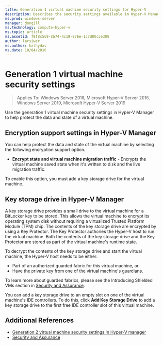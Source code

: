 ```yaml
---
title: Generation 1 virtual machine security settings for Hyper-V
description: Describes the security settings available in Hyper-V Manager for generation 1 virtual machines
ms.prod: windows-server
manager: dongill
ms.technology: compute-hyper-v
ms.topic: article
ms.assetid: f8f8c569-8b74-4c19-876e-1c7d00cce308
author: larsiwer
ms.author: kathydav
ms.date: 10/04/2016
---
```

# Generation 1 virtual machine security settings

>Applies To: Windows Server 2016, Microsoft Hyper-V Server 2016, Windows Server 2019, Microsoft Hyper-V Server 2019

Use the generation 1 virtual machine security settings in Hyper-V Manager to help protect the data and state of a virtual machine.

## Encryption support settings in Hyper-V Manager

You can help protect the data and state of the virtual machine by selecting the following encryption support option.

- **Encrypt state and virtual machine migration traffic** - Encrypts the virtual machine saved state when it's written to disk and the live migration traffic.

To enable this option, you must add a key storage drive for the virtual machine.

## Key storage drive in Hyper-V Manager

A key storage drive provides a small drive to the virtual machine for a BitLocker key to be stored. This allows the virtual machine to encrypt its operating system disk without requiring a virtualized Trusted Platform Module (TPM) chip. The contents of the key storage drive are encrypted by using a Key Protector. The Key Protector authories the Hyper-V host to run the virtual machine. Both the contents of the key storage drive and the Key Protector are stored as part of the virtual machine's runtime state.

To decrypt the contents of the key storage drive and start the virtual machine, the Hyper-V host needs to be either:

- Part of an authorized guarded fabric for this virtual machine, or
- Have the private key from one of the virtual machine's guardians.

To learn more about guarded fabrics, please see the Introducing Shielded VMs section in [Security and Assurance](../../../security/Security-and-Assurance.md).

You can add a key storage drive to an empty slot on one of the virtual machine's IDE controllers. To do this, click **Add Key Storage Drive** to add a key storage drive to the first free IDE controller slot of this virtual machine.

## Additional References

- [Generation 2 virtual machine security settings in Hyper-V manager](Generation-2-virtual-machine-security-settings-for-hyper-v.md)
- [Security and Assurance](../../../security/Security-and-Assurance.md)